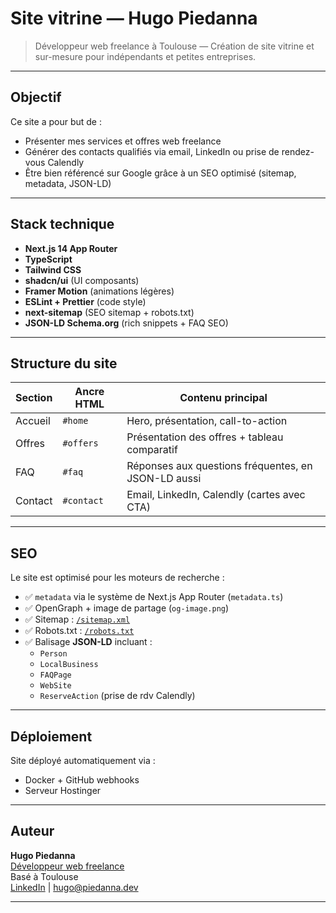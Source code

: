 # Site vitrine — Hugo Piedanna

> Développeur web freelance à Toulouse — Création de site vitrine et sur-mesure pour indépendants et petites entreprises.

---

## Objectif

Ce site a pour but de :

- Présenter mes services et offres web freelance
- Générer des contacts qualifiés via email, LinkedIn ou prise de rendez-vous Calendly
- Être bien référencé sur Google grâce à un SEO optimisé (sitemap, metadata, JSON-LD)

---

## Stack technique

- **Next.js 14 App Router**
- **TypeScript**
- **Tailwind CSS**
- **shadcn/ui** (UI composants)
- **Framer Motion** (animations légères)
- **ESLint + Prettier** (code style)
- **next-sitemap** (SEO sitemap + robots.txt)
- **JSON-LD Schema.org** (rich snippets + FAQ SEO)

---

## Structure du site

| Section | Ancre HTML | Contenu principal                                   |
| ------- | ---------- | --------------------------------------------------- |
| Accueil | `#home`    | Hero, présentation, call-to-action                  |
| Offres  | `#offers`  | Présentation des offres + tableau comparatif        |
| FAQ     | `#faq`     | Réponses aux questions fréquentes, en JSON-LD aussi |
| Contact | `#contact` | Email, LinkedIn, Calendly (cartes avec CTA)         |

---

## SEO

Le site est optimisé pour les moteurs de recherche :

- ✅ `metadata` via le système de Next.js App Router (`metadata.ts`)
- ✅ OpenGraph + image de partage (`og-image.png`)
- ✅ Sitemap : [`/sitemap.xml`](https://piedanna.dev/sitemap.xml)
- ✅ Robots.txt : [`/robots.txt`](https://piedanna.dev/robots.txt)
- ✅ Balisage **JSON-LD** incluant :
    - `Person`
    - `LocalBusiness`
    - `FAQPage`
    - `WebSite`
    - `ReserveAction` (prise de rdv Calendly)

---

## Déploiement

Site déployé automatiquement via :

- Docker + GitHub webhooks
- Serveur Hostinger

---

## Auteur

**Hugo Piedanna**  
[Développeur web freelance](https://piedanna.dev)  
Basé à Toulouse  
[LinkedIn](https://www.linkedin.com/in/hugo-piedanna-a80570246/) | hugo@piedanna.dev

---
